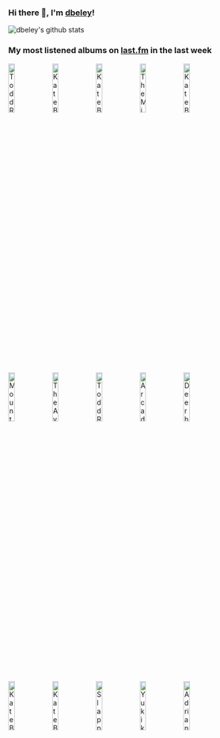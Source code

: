 ### Hi there 👋, I'm [dbeley](https://dbeley.ovh/en)!

![dbeley's github stats](https://github-readme-stats.vercel.app/api?username=dbeley)

### My most listened albums on [last.fm](https://www.last.fm/user/d_beley) in the last week

[<img src='https://lastfm.freetls.fastly.net/i/u/300x300/eab32231d01bacaa753dc49fe8c6d9bc.jpg' width='16%' height='16%' alt='Todd Rundgren - Something/Anything?'>](https://www.last.fm/music/todd%2brundgren/something%252fanything%253f)&nbsp;
[<img src='https://lastfm.freetls.fastly.net/i/u/300x300/391be121643ab50801b7955b0ac5b50c.png' width='16%' height='16%' alt='Kate Bush - Hounds of Love'>](https://www.last.fm/music/kate%2bbush/hounds%2bof%2blove)&nbsp;
[<img src='https://lastfm.freetls.fastly.net/i/u/300x300/bdcb38afa602c94070e6a89b016fa94b.jpg' width='16%' height='16%' alt='Kate Bush - The Dreaming'>](https://www.last.fm/music/kate%2bbush/the%2bdreaming)&nbsp;
[<img src='https://lastfm.freetls.fastly.net/i/u/300x300/a3fca5b320f347e7a5e1d7b4d95ddebf.jpg' width='16%' height='16%' alt='The Microphones - The Glow, Part 2'>](https://www.last.fm/music/the%2bmicrophones/the%2bglow%252c%2bpart%2b2)&nbsp;
[<img src='https://lastfm.freetls.fastly.net/i/u/300x300/23e1f8cfc63dc7c2a564223bb3d8b28b.png' width='16%' height='16%' alt='Kate Bush - The Kick Inside'>](https://www.last.fm/music/kate%2bbush/the%2bkick%2binside)&nbsp;
<br>
[<img src='https://lastfm.freetls.fastly.net/i/u/300x300/48a13b8689d67f28d21902b79dd10c31.jpg' width='16%' height='16%' alt='Mount Eerie - Dawn'>](https://www.last.fm/music/mount%2beerie/dawn)&nbsp;
[<img src='https://lastfm.freetls.fastly.net/i/u/300x300/44210253d8fd4a539cc2b97e512dffd9.png' width='16%' height='16%' alt='The Avalanches - Since I Left You'>](https://www.last.fm/music/the%2bavalanches/since%2bi%2bleft%2byou)&nbsp;
[<img src='https://lastfm.freetls.fastly.net/i/u/300x300/58a0b35dae94252478938e42d6afbc94.jpg' width='16%' height='16%' alt='Todd Rundgren - A Wizard, A True Star'>](https://www.last.fm/music/todd%2brundgren/a%2bwizard%252c%2ba%2btrue%2bstar)&nbsp;
[<img src='https://lastfm.freetls.fastly.net/i/u/300x300/17afeed886cd4df7b0137ef51ced4679.png' width='16%' height='16%' alt='Arcade Fire - The Suburbs'>](https://www.last.fm/music/arcade%2bfire/the%2bsuburbs)&nbsp;
[<img src='https://lastfm.freetls.fastly.net/i/u/300x300/70a35c54fb2d4b75b0febce9614ccf6d.png' width='16%' height='16%' alt='Deerhunter - Halcyon Digest'>](https://www.last.fm/music/deerhunter/halcyon%2bdigest)&nbsp;
<br>
[<img src='https://lastfm.freetls.fastly.net/i/u/300x300/c859c67599902e8a38ff2fb1247ebe63.png' width='16%' height='16%' alt='Kate Bush - Never for Ever'>](https://www.last.fm/music/kate%2bbush/never%2bfor%2bever)&nbsp;
[<img src='https://lastfm.freetls.fastly.net/i/u/300x300/4bd05dd9e1015bec7074610c0a3dba4e.jpg' width='16%' height='16%' alt='Kate Bush - The Sensual World'>](https://www.last.fm/music/kate%2bbush/the%2bsensual%2bworld)&nbsp;
[<img src='https://lastfm.freetls.fastly.net/i/u/300x300/b9cffd2648d78562b992d24deff57fa1.jpg' width='16%' height='16%' alt='Slapp Happy - Acnalbasac Noom'>](https://www.last.fm/music/slapp%2bhappy/acnalbasac%2bnoom)&nbsp;
[<img src='https://lastfm.freetls.fastly.net/i/u/300x300/8633ab962979f89188cbb780cf0f2308.jpg' width='16%' height='16%' alt='Yukika - 서울여자'>](https://www.last.fm/music/yukika/%25ec%2584%259c%25ec%259a%25b8%25ec%2597%25ac%25ec%259e%2590)&nbsp;
[<img src='https://lastfm.freetls.fastly.net/i/u/300x300/746436fb5abd430a4e684eaeee4f1aff.jpg' width='16%' height='16%' alt='Adrianne Lenker - songs'>](https://www.last.fm/music/adrianne%2blenker/songs)&nbsp;
<br>
